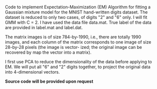 Code to implement Expectation-Maximization (EM) Algorithm for fitting a Gaussian mixture model for the MNIST hand-written digits dataset. The dataset is reduced to only two cases, of
digits "2" and "6" only. I will fit GMM with C = 2. I have used the data file data.mat. True label of the data are provided in label.mat and label.dat.  

The matrix images is of size 784-by-1990, i.e., there are totally 1990 images, and each column of the matrix corresponds to one image of size 28-by-28 pixels (the image is vector-
ized; the original image can be recovered by map the vector into a matrix).  

I first use PCA to reduce the dimensionality of the data before applying to EM. We will put all "6" and "2" digits together, to project the original data into 4-dimensional vectors.

**Source code will be provided upon request**
